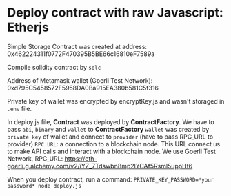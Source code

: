 # Deploy contract with raw Javascript: Etherjs

Simple Storage Contract was created at address: 0x462224311f0772F470395B5BE66c16810eF7589a

Compile solidity contract by `solc`

Address of Metamask wallet (Goerli Test Network): 0xd795C5458572F5958DA0Ba915EA380b581C5f316

Private key of wallet was encrypted by encryptKey.js and wasn't storaged in `.env` file.

In deploy.js file, **Contract** was deployed by **ContractFactory**.
We have to pass `abi`, `binary` and `wallet` to **ContractFactory**
`wallet` was created by `private key` of wallet and connect to `provider` (have to pass RPC_URL to provider)
`RPC URL`: a connection to a blockchain node. This URL connect us to make API calls and interact with a blockchain node.
We use Goerli Test Network, RPC_URL: https://eth-goerli.g.alchemy.com/v2/iYZ_7Tdswbn8mp2lYCAf5Rsml5uppHt6

When you deploy contract, run a command: `PRIVATE_KEY_PASSWORD=*your password* node deploy.js`
